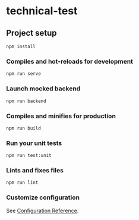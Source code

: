 # technical-test

## Project setup
```
npm install
```

### Compiles and hot-reloads for development
```
npm run serve
```

### Launch mocked backend 
```
npm run backend
```

### Compiles and minifies for production
```
npm run build
```

### Run your unit tests
```
npm run test:unit
```

### Lints and fixes files
```
npm run lint
```

### Customize configuration
See [Configuration Reference](https://cli.vuejs.org/config/).
